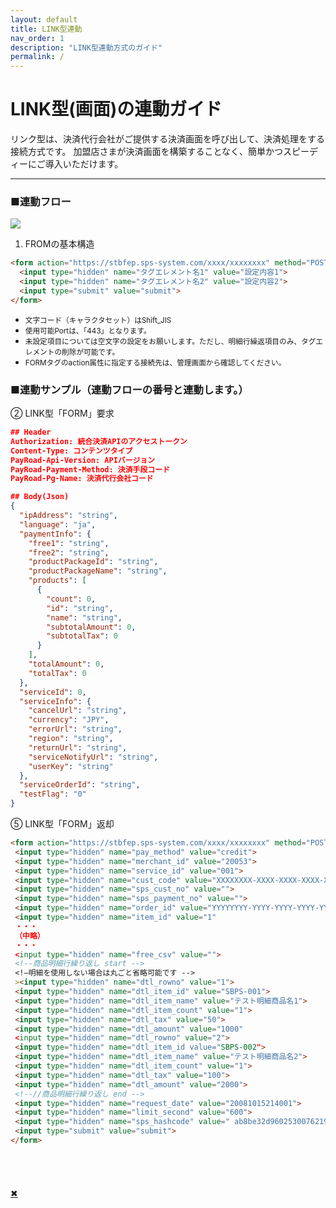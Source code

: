 ```yaml
---
layout: default
title: LINK型連動
nav_order: 1
description: "LINK型連動方式のガイド"
permalink: /
---
```


# LINK型(画面)の連動ガイド

リンク型は、決済代行会社がご提供する決済画面を呼び出して、決済処理をする接続方式です。
加盟店さまが決済画面を構築することなく、簡単かつスピーディーにご導入いただけます。

<!-- [Get started now](#getting-started){: .btn .btn-primary .fs-5 .mb-4 .mb-md-0 .mr-2 } [View it on GitHub](https://github.com/pmarsceill/just-the-docs){: .btn .fs-5 .mb-4 .mb-md-0 } -->

---

<!-- ## Getting started
```markdown
Syntax highlighted code block

# Header 1
## Header 2
### Header 3

- Bulleted
- List

1. Numbered
2. List

**Bold** and _Italic_ and `Code` text

[Link](url) and ![Image](src)
```
### Dependencies

Just the Docs is built for [Jekyll](https://jekyllrb.com), a static site generator. View the [quick start guide](https://jekyllrb.com/docs/) for more information. Just the Docs requires no special plugins and can run on GitHub Pages' standard Jekyll compiler. The [Jekyll SEO Tag plugin](https://github.com/jekyll/jekyll-seo-tag) is included by default (no need to run any special installation) to inject SEO and open graph metadata on docs pages. For information on how to configure SEO and open graph metadata visit the [Jekyll SEO Tag usage guide](https://jekyll.github.io/jekyll-seo-tag/usage/). -->

### ■連動フロー

<span><a href="#"><img src="{{ site.baseurl }}/assets/images/link_flow.png" class="image mt-3"></a></span>

<!-- 1. サーバー側処理Add Just the Docs to your Jekyll site's `_config.yml` as a [remote theme](https://blog.github.com/2017-11-29-use-any-theme-with-github-pages/) -->
1. FROMの基本構造

```markdown
<form action="https://stbfep.sps-system.com/xxxx/xxxxxxxx" method="POST">
  <input type="hidden" name="タグエレメント名1" value="設定内容1">
  <input type="hidden" name="タグエレメント名2" value="設定内容2">
  <input type="submit" value="submit">
</form>
```
<ul>
  <li><small>文字コード（キャラクタセット）はShift_JIS</small></li>
  <li><small>使用可能Portは、「443」となります。</small></li>
  <li><small>未設定項目については空文字の設定をお願いします。ただし、明細行繰返項目のみ、タグエレメントの削除が可能です。</small></li>
  <li><small>FORMタグのaction属性に指定する接続先は、管理画面から確認してください。</small></li>
</ul>

### ■連動サンプル（連動フローの番号と連動します。）

② LINK型「FORM」要求
```json
## Header
Authorization: 統合決済APIのアクセストークン
Content-Type: コンテンツタイプ
PayRoad-Api-Version: APIバージョン
PayRoad-Payment-Method: 決済手段コード
PayRoad-Pg-Name: 決済代行会社コード

## Body(Json)
{
  "ipAddress": "string",
  "language": "ja",
  "paymentInfo": {
    "free1": "string",
    "free2": "string",
    "productPackageId": "string",
    "productPackageName": "string",
    "products": [
      {
        "count": 0,
        "id": "string",
        "name": "string",
        "subtotalAmount": 0,
        "subtotalTax": 0
      }
    ],
    "totalAmount": 0,
    "totalTax": 0
  },
  "serviceId": 0,
  "serviceInfo": {
    "cancelUrl": "string",
    "currency": "JPY",
    "errorUrl": "string",
    "region": "string",
    "returnUrl": "string",
    "serviceNotifyUrl": "string",
    "userKey": "string"
  },
  "serviceOrderId": "string",
  "testFlag": "0"
}
```
⑤ LINK型「FORM」返却
```markdown
<form action="https://stbfep.sps-system.com/xxxx/xxxxxxxx" method="POST">
 <input type="hidden" name="pay_method" value="credit">
 <input type="hidden" name="merchant_id" value="20053">
 <input type="hidden" name="service_id" value="001">
 <input type="hidden" name="cust_code" value="XXXXXXXX-XXXX-XXXX-XXXX-XXXXXXXXXXXX">
 <input type="hidden" name="sps_cust_no" value="">
 <input type="hidden" name="sps_payment_no" value="">
 <input type="hidden" name="order_id" value="YYYYYYYY-YYYY-YYYY-YYYY-YYYYYYYYYYYY">
 <input type="hidden" name="item_id" value="1"
 ・・・
 （中略）
 ・・・
 <input type="hidden" name="free_csv" value="">
 <!--商品明細行繰り返し start -->
 <!—明細を使用しない場合は丸ごと省略可能です -->
 ><input type="hidden" name="dtl_rowno" value="1">
 <input type="hidden" name="dtl_item_id" value="SBPS-001">
 <input type="hidden" name="dtl_item_name" value="テスト明細商品名1">
 <input type="hidden" name="dtl_item_count" value="1">
 <input type="hidden" name="dtl_tax" value="50">
 <input type="hidden" name="dtl_amount" value="1000"
 <input type="hidden" name="dtl_rowno" value="2">
 <input type="hidden" name="dtl_item_id value="SBPS-002">
 <input type="hidden" name="dtl_item_name" value="テスト明細商品名2">
 <input type="hidden" name="dtl_item_count" value="1">
 <input type="hidden" name="dtl_tax" value="100">
 <input type="hidden" name="dtl_amount" value="2000">
 <!--//商品明細行繰り返し end -->
 <input type="hidden" name="request_date" value="20081015214001">
 <input type="hidden" name="limit_second" value="600">
 <input type="hidden" name="sps_hashcode" value=" ab8be32d9602530076219c3424122db77d5202bb">
 <input type="submit" value="submit">
</form>
```

<div class="modal">
　　<div class="bigimg"><img src="" alt=""></div>
　　<p class="close-btn"><a href="">✖</a></p>
</div>
<script type="text/javascript">
 $('span a').click(function() {
    var imgSrc = $(this).children().attr('src');
    $('.bigimg').children().attr('src', imgSrc);
    $('.modal').fadeIn();
    $('body,html').css('overflow-y', 'hidden');
    return false
  });

$('.close-btn').click(function() {
    $('.modal').fadeOut();
    $('body,html').css('overflow-y', 'visible');
    return false
  });
</script>

